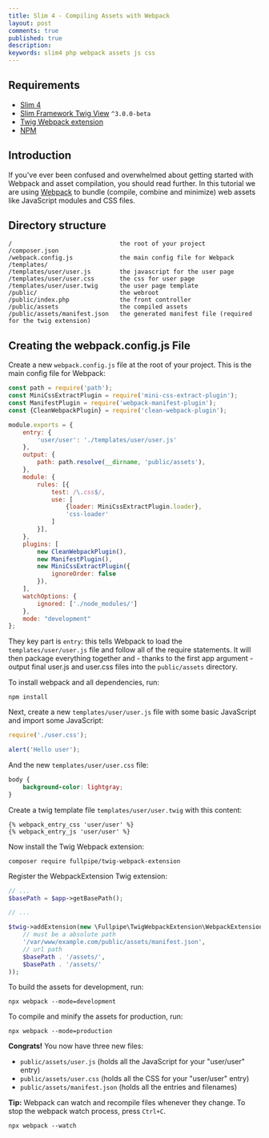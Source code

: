 ```yaml
---
title: Slim 4 - Compiling Assets with Webpack
layout: post
comments: true
published: true
description: 
keywords: slim4 php webpack assets js css
---
```


## Requirements

* [Slim 4](http://www.slimframework.com/docs/v4/start/installation.html)
* [Slim Framework Twig View](https://github.com/slimphp/Twig-View) `^3.0.0-beta`
* [Twig Webpack extension](https://github.com/fullpipe/twig-webpack-extension)
* [NPM](https://nodejs.org/en/download/)

## Introduction

If you've ever been confused and overwhelmed about getting started with Webpack and asset compilation, you should read further. 
In this tutorial we are using [Webpack](https://webpack.js.org) to bundle (compile, combine and minimize) web assets like JavaScript modules and CSS files.


## Directory structure

```
/                              the root of your project
/composer.json
/webpack.config.js             the main config file for Webpack
/templates/
/templates/user/user.js        the javascript for the user page
/templates/user/user.css       the css for user page
/templates/user/user.twig      the user page template
/public/                       the webroot
/public/index.php              the front controller
/public/assets                 the compiled assets
/public/assets/manifest.json   the generated manifest file (required for the twig extension)
```

## Creating the webpack.config.js File

Create a new `webpack.config.js` file at the root of your project. This is the main config file for Webpack:

```js
const path = require('path');
const MiniCssExtractPlugin = require('mini-css-extract-plugin');
const ManifestPlugin = require('webpack-manifest-plugin');
const {CleanWebpackPlugin} = require('clean-webpack-plugin');

module.exports = {
    entry: {
        'user/user': './templates/user/user.js'
    },
    output: {
        path: path.resolve(__dirname, 'public/assets'),
    },
    module: {
        rules: [{
            test: /\.css$/,
            use: [
                {loader: MiniCssExtractPlugin.loader},
                'css-loader'
            ]
        }],
    },
    plugins: [
        new CleanWebpackPlugin(),
        new ManifestPlugin(),
        new MiniCssExtractPlugin({
            ignoreOrder: false
        }),
    ],
    watchOptions: {
        ignored: ['./node_modules/']
    },
    mode: "development"
};
```

They key part is `entry`: this tells Webpack to load the `templates/user/user.js` file and follow all of the require statements. 
It will then package everything together and - thanks to the first app argument - output final user.js and user.css files into the `public/assets` directory.

To install webpack and all dependencies, run:

```
npm install
```

Next, create a new `templates/user/user.js` file with some basic JavaScript and import some JavaScript:

```js
require('./user.css');

alert('Hello user');
```

And the new `templates/user/user.css` file:

```css
body {
    background-color: lightgray;
}
```

Create a twig template file `templates/user/user.twig` with this content:

```
{% webpack_entry_css 'user/user' %}
{% webpack_entry_js 'user/user' %}
```

Now install the Twig Webpack extension:

```
composer require fullpipe/twig-webpack-extension
```

Register the WebpackExtension Twig extension: 

```php
// ...
$basePath = $app->getBasePath();

// ...

$twig->addExtension(new \Fullpipe\TwigWebpackExtension\WebpackExtension(
    // must be a absolute path
    '/var/www/example.com/public/assets/manifest.json',
    // url path
    $basePath . '/assets/',
    $basePath . '/assets/'
));
```

To build the assets for development, run:

```
npx webpack --mode=development
```

To compile and minify the assets for production, run:

```
npx webpack --mode=production
```

**Congrats!** You now have three new files:

* `public/assets/user.js`  (holds all the JavaScript for your "user/user" entry)
* `public/assets/user.css` (holds all the CSS for your "user/user" entry)
* `public/assets/manifest.json` (holds all the entries and filenames)

**Tip:** Webpack can watch and recompile files whenever they change.
To stop the webpack watch process, press `Ctrl+C`.

```
npx webpack --watch
```


